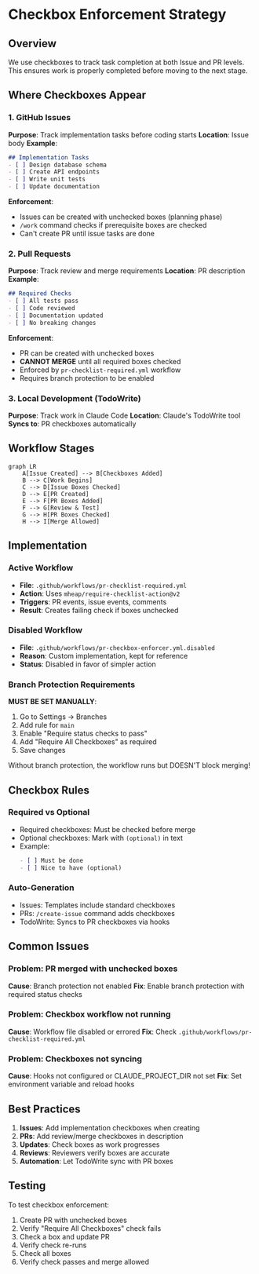 # Checkbox Enforcement Strategy

## Overview
We use checkboxes to track task completion at both Issue and PR levels. This ensures work is properly completed before moving to the next stage.

## Where Checkboxes Appear

### 1. GitHub Issues
**Purpose**: Track implementation tasks before coding starts
**Location**: Issue body
**Example**:
```markdown
## Implementation Tasks
- [ ] Design database schema
- [ ] Create API endpoints  
- [ ] Write unit tests
- [ ] Update documentation
```

**Enforcement**: 
- Issues can be created with unchecked boxes (planning phase)
- `/work` command checks if prerequisite boxes are checked
- Can't create PR until issue tasks are done

### 2. Pull Requests
**Purpose**: Track review and merge requirements
**Location**: PR description
**Example**:
```markdown
## Required Checks
- [ ] All tests pass
- [ ] Code reviewed
- [ ] Documentation updated
- [ ] No breaking changes
```

**Enforcement**:
- PR can be created with unchecked boxes
- **CANNOT MERGE** until all required boxes checked
- Enforced by `pr-checklist-required.yml` workflow
- Requires branch protection to be enabled

### 3. Local Development (TodoWrite)
**Purpose**: Track work in Claude Code
**Location**: Claude's TodoWrite tool
**Syncs to**: PR checkboxes automatically

## Workflow Stages

```mermaid
graph LR
    A[Issue Created] --> B[Checkboxes Added]
    B --> C[Work Begins]
    C --> D[Issue Boxes Checked]
    D --> E[PR Created]
    E --> F[PR Boxes Added]
    F --> G[Review & Test]
    G --> H[PR Boxes Checked]
    H --> I[Merge Allowed]
```

## Implementation

### Active Workflow
- **File**: `.github/workflows/pr-checklist-required.yml`
- **Action**: Uses `mheap/require-checklist-action@v2`
- **Triggers**: PR events, issue events, comments
- **Result**: Creates failing check if boxes unchecked

### Disabled Workflow
- **File**: `.github/workflows/pr-checkbox-enforcer.yml.disabled`
- **Reason**: Custom implementation, kept for reference
- **Status**: Disabled in favor of simpler action

### Branch Protection Requirements

**MUST BE SET MANUALLY**:
1. Go to Settings → Branches
2. Add rule for `main`
3. Enable "Require status checks to pass"
4. Add "Require All Checkboxes" as required
5. Save changes

Without branch protection, the workflow runs but DOESN'T block merging!

## Checkbox Rules

### Required vs Optional
- Required checkboxes: Must be checked before merge
- Optional checkboxes: Mark with `(optional)` in text
- Example:
  ```markdown
  - [ ] Must be done
  - [ ] Nice to have (optional)
  ```

### Auto-Generation
- Issues: Templates include standard checkboxes
- PRs: `/create-issue` command adds checkboxes
- TodoWrite: Syncs to PR checkboxes via hooks

## Common Issues

### Problem: PR merged with unchecked boxes
**Cause**: Branch protection not enabled
**Fix**: Enable branch protection with required status checks

### Problem: Checkbox workflow not running
**Cause**: Workflow file disabled or errored
**Fix**: Check `.github/workflows/pr-checklist-required.yml`

### Problem: Checkboxes not syncing
**Cause**: Hooks not configured or CLAUDE_PROJECT_DIR not set
**Fix**: Set environment variable and reload hooks

## Best Practices

1. **Issues**: Add implementation checkboxes when creating
2. **PRs**: Add review/merge checkboxes in description
3. **Updates**: Check boxes as work progresses
4. **Reviews**: Reviewers verify boxes are accurate
5. **Automation**: Let TodoWrite sync with PR boxes

## Testing

To test checkbox enforcement:
1. Create PR with unchecked boxes
2. Verify "Require All Checkboxes" check fails
3. Check a box and update PR
4. Verify check re-runs
5. Check all boxes
6. Verify check passes and merge allowed